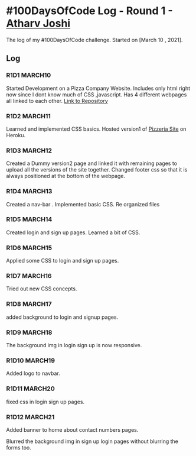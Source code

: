 # #100DaysOfCode Log - Round 1 - [Atharv Joshi](https://github.com/Atharv-Joshi)

The log of my #100DaysOfCode challenge. Started on [March 10 , 2021].

## Log

### R1D1 MARCH10
Started Development on a Pizza Company Website.
Includes only html right now since I dont know much of CSS ,javascript.
Has 4 different webpages all linked to each other.
[Link to Repository](https://github.com/Atharv-Joshi/Pizzeria)

### R1D2 MARCH11

Learned and implemented CSS basics.
Hosted version1 of [Pizzeria Site](https://pizzeria-v1.herokuapp.com/version1/homev1.html) on Heroku.


### R1D3 MARCH12

Created a Dummy version2 page and linked it with remaining pages to upload all the versions of the site together.
Changed footer css so that it is always positioned at the bottom of the webpage.


### R1D4 MARCH13

Created a nav-bar .
Implemented basic CSS.
Re organized files


### R1D5 MARCH14

Created login and sign up pages.
Learned a bit of CSS.


### R1D6 MARCH15

Applied some CSS to login and sign up pages.


### R1D7 MARCH16

Tried out new CSS concepts.


### R1D8 MARCH17

added background to login and signup pages.

### R1D9 MARCH18

The background img in login sign up is now responsive.

### R1D10 MARCH19

Added logo to navbar.

### R1D11 MARCH20

fixed css in login sign up pages.

### R1D12 MARCH21

Added banner to home about contact numbers pages.

Blurred the background img in sign up login pages without blurring the forms too.


